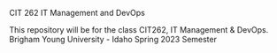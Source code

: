 CIT 262 IT Management and DevOps

This repository will be for the class CIT262, IT Management & DevOps.
Brigham Young University - Idaho
Spring 2023 Semester
